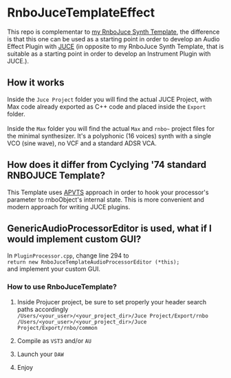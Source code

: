 # RnboJuceTemplateEffect
This repo is complementar to [my RnboJuce Synth Template](https://github.com/mikegazzaruso/RnboJuceTemplate), the difference is that this one can be used as a starting point in order to develop an Audio Effect Plugin with [JUCE](https://juce.com) (in opposite to my RnboJuce Synth Template, that is suitable as a starting point in order to develop an Instrument Plugin with JUCE.). 

## How it works
Inside the `Juce Project` folder you will find the actual JUCE Project, with Max code already exported as C++ code and placed inside the `Export` folder.
<br><br>Inside the `Max` folder you will find the actual `Max` and `rnbo~` project files for the minimal synthesizer. It's a polyphonic (16 voices) synth with a single VCO (sine wave), no VCF and a standard ADSR VCA.

## How does it differ from Cyclying '74 standard RNBOJUCE Template?
This Template uses [APVTS](https://docs.juce.com/master/tutorial_audio_processor_value_tree_state.html) approach in order to hook your processor's parameter to rnboObject's internal state. This is more convenient and modern approach for writing JUCE plugins.

## GenericAudioProcessorEditor is used, what if I would implement custom GUI? 
In `PluginProcessor.cpp`, change line 294 to<br>
`return new RnboJuceTemplateAudioProcessorEditor (*this);`
<br>and implement your custom GUI.

### How to use RnboJuceTemplate?
1. Inside Projucer project, be sure to set properly your header search paths accordingly 
<br>`/Users/<your_user>/<your_project_dir>/Juce Project/Export/rnbo`<br>
`/Users/<your_user>/<your_project_dir>/Juce Project/Export/rnbo/common`

2. Compile as `VST3` and/or `AU`

3. Launch your `DAW`

4. Enjoy


